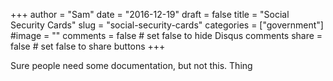 +++
author = "Sam"
date = "2016-12-19"
draft = false
title = "Social Security Cards"
slug = "social-security-cards"
categories = ["government"]
#image = ""
comments = false     # set false to hide Disqus comments
share = false        # set false to share buttons
+++

Sure people need some documentation, but not this.
Thing